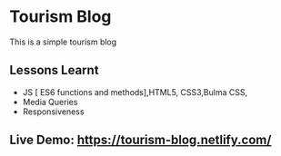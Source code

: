 # Tourism Blog
This is a simple tourism blog


## Lessons Learnt
* JS [ ES6 functions and methods],HTML5, CSS3,Bulma CSS, 
* Media Queries
* Responsiveness


## Live Demo: https://tourism-blog.netlify.com/

